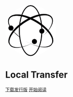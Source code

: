 <img width="160px" style="border-radius: 50%" bor src="assets/img/logo.png">

# **Local Transfer**

[下载发行版](https://github.com/Illusionna/LocalTransfer/releases)
[开始阅读](?id=简介)